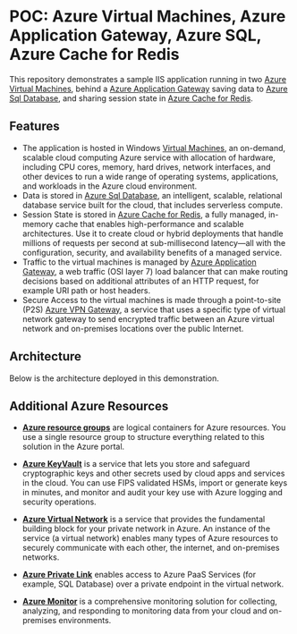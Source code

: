 # POC: Azure Virtual Machines, Azure Application Gateway, Azure SQL, Azure Cache for Redis

This repository demonstrates a sample IIS application running in two [Azure Virtual Machines](https://azure.microsoft.com/en-us/products/virtual-machines/), behind a [Azure Application Gateway](https://azure.microsoft.com/en-us/products/application-gateway/) saving data to [Azure Sql Database](https://azure.microsoft.com/products/azure-sql/database), and sharing session state in [Azure Cache for Redis](https://azure.microsoft.com/services/cache).

## Features

- The application is hosted in Windows [Virtual Machines](https://azure.microsoft.com/en-us/products/virtual-machines/), an on-demand, scalable cloud computing Azure service with allocation of hardware, including CPU cores, memory, hard drives, network interfaces, and other devices to run a wide range of operating systems, applications, and workloads in the Azure cloud environment.  
- Data is stored in [Azure Sql Database](https://azure.microsoft.com/products/azure-sql/database), an intelligent, scalable, relational database service built for the cloud, that includes serverless compute.
- Session State is stored in [Azure Cache for Redis](https://azure.microsoft.com/services/cache), a fully managed, in-memory cache that enables high-performance and scalable architectures. Use it to create cloud or hybrid deployments that handle millions of requests per second at sub-millisecond latency—all with the configuration, security, and availability benefits of a managed service.
- Traffic to the virtual machines is managed by [Azure Application Gateway](https://azure.microsoft.com/en-us/products/application-gateway/), a web traffic (OSI layer 7) load balancer that can make routing decisions based on additional attributes of an HTTP request, for example URI path or host headers.
- Secure Access to the virtual machines is made through a point-to-site (P2S) [Azure VPN Gateway](https://azure.microsoft.com/en-us/products/vpn-gateway/), a service that uses a specific type of virtual network gateway to send encrypted traffic between an Azure virtual network and on-premises locations over the public Internet.

## Architecture

Below is the architecture deployed in this demonstration.

## Additional Azure Resources

- **[Azure resource groups](https://learn.microsoft.com/azure/azure-resource-manager/management/manage-resource-groups-portal)** are logical containers for Azure resources. You use a single resource group to structure everything related to this solution in the Azure portal.

- **[Azure KeyVault](https://azure.microsoft.com/en-us/products/key-vault/)** is a service that lets you store and safeguard cryptographic keys and other secrets used by cloud apps and services in the cloud. You can use FIPS validated HSMs, import or generate keys in minutes, and monitor and audit your key use with Azure logging and security operations.

- **[Azure Virtual Network](https://azure.microsoft.com/en-us/products/virtual-network/)** is a service that provides the fundamental building block for your private network in Azure. An instance of the service (a virtual network) enables many types of Azure resources to securely communicate with each other, the internet, and on-premises networks.

- **[Azure Private Link](https://azure.microsoft.com/en-us/products/private-link/)** enables access to Azure PaaS Services (for example, SQL Database) over a private endpoint in the virtual network.

- **[Azure Monitor](https://azure.microsoft.com/en-us/products/monitor)**  is a comprehensive monitoring solution for collecting, analyzing, and responding to monitoring data from your cloud and on-premises environments. 